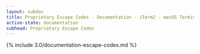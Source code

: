 ```yaml
---
layout: subdoc
title: Proprietary Escape Codes - Documentation - iTerm2 - macOS Terminal Replacement
active-state: documentation
subhead: Proprietary Escape Codes
---
```

{% include 3.0/documentation-escape-codes.md %}
